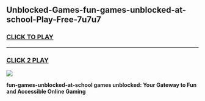
## Unblocked-Games-fun-games-unblocked-at-school-Play-Free-7u7u7
<h3>
<a href="https://premium76.site?title=fun-games-unblocked-at-school&ref=20A">CLICK TO PLAY</a></h3>
<hr>

<h3>
<a href="https://premium76.site?title=fun-games-unblocked-at-school&ref=20A">CLICK 2 PLAY</a>
  
</h3>

<a href="https://premium76.site?title=fun-games-unblocked-at-school&ref=20A"><img src="https://clearcache.store/games.png"></a>


**fun-games-unblocked-at-school games unblocked: Your Gateway to Fun and Accessible Online Gaming**
